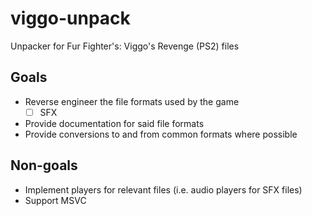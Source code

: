 # viggo-unpack
Unpacker for Fur Fighter's: Viggo's Revenge (PS2) files

## Goals
- Reverse engineer the file formats used by the game
  - [ ] SFX
- Provide documentation for said file formats
- Provide conversions to and from common formats where possible

## Non-goals
- Implement players for relevant files (i.e. audio players for SFX files)
- Support MSVC
